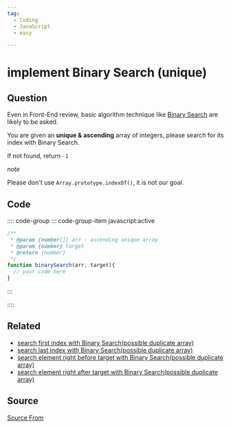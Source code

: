 ```yaml
---
tag:
  - Coding
  - JavaScript
  - easy

---
```

  
# implement Binary Search (unique)

## Question
Even in Front-End review, basic algorithm technique like [Binary Search](https://en.wikipedia.org/wiki/Binary_search_algorithm) are likely to be asked.

You are given an **unique & ascending** array of integers, please search for its index with Binary Search.

If not found, return `-1`

_note_

Please don't use `Array.prototype.indexOf()`, it is not our goal.

## Code
:::: code-group
::: code-group-item javascript:active
```javascript
/**
 * @param {number[]} arr - ascending unique array
 * @param {number} target
 * @return {number}
 */
function binarySearch(arr, target){
  // your code here
}
```
:::
    
::::


## Related

+ [search first index with Binary Search(possible duplicate array)](./search-first-index-with-Binary-Search-duplicate-array)
+ [search last index with Binary Search(possible duplicate array)](./search-last-index-with-Binary-Search-possible-duplicate-array)
+ [search element right before target with Binary Search(possible duplicate array)](./search-element-right-before-target-with-Binary-Search-possible-duplicate-array)
+ [search element right after target with Binary Search(possible duplicate array)](./search-element-right-after-target-with-Binary-Search-possible-duplicate-array)
##  Source
[Source From](https://bigfrontend.dev/problem/implement-Binary-Search-Unique)

  